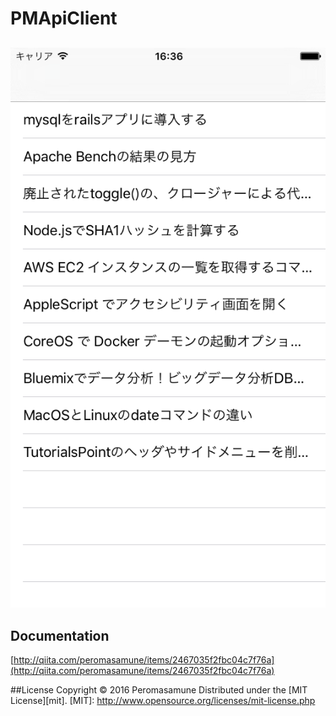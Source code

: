 # PMApiClient

##

![Screen1](https://github.com/peromasamune/PMAPIClient/blob/master/screens/screen1.png?raw=true)

## Documentation

[http://qiita.com/peromasamune/items/2467035f2fbc04c7f76a](http://qiita.com/peromasamune/items/2467035f2fbc04c7f76a)

##License
Copyright &copy; 2016 Peromasamune
Distributed under the [MIT License][mit].
[MIT]: http://www.opensource.org/licenses/mit-license.php 
